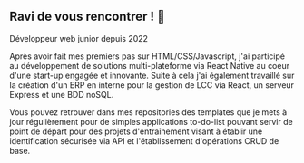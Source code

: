 ## Ravi de vous rencontrer ! 👋

Développeur web junior depuis 2022

Après avoir fait mes premiers pas sur HTML/CSS/Javascript, j'ai participé au développement de solutions multi-plateforme via React Native au coeur d'une start-up engagée et innovante. 
Suite à cela j'ai également travaillé sur la création d'un ERP en interne pour la gestion de LCC via React, un serveur Express et une BDD noSQL. 

Vous pouvez retrouver dans mes repositories des templates que je mets à jour régulièrement pour de simples applications to-do-list pouvant servir de point de départ pour des projets d'entraînement visant à établir une identification sécurisée via API et l'établissement d'opérations CRUD de base. 


